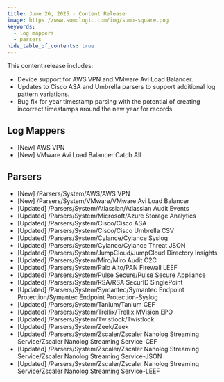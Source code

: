 ```yaml
---
title: June 26, 2025 - Content Release
image: https://www.sumologic.com/img/sumo-square.png
keywords:
  - log mappers
  - parsers
hide_table_of_contents: true    
---
```



This content release includes:
- Device support for AWS VPN and VMware Avi Load Balancer.
- Updates to Cisco ASA and Umbrella parsers to support additional log pattern variations.
- Bug fix for year timestamp parsing with the potential of creating incorrect timestamps around the new year for records.

## Log Mappers
- [New] AWS VPN
- [New] VMware Avi Load Balancer Catch All

## Parsers
- [New] /Parsers/System/AWS/AWS VPN
- [New] /Parsers/System/VMware/VMware Avi Load Balancer
- [Updated] /Parsers/System/Atlassian/Atlassian Audit Events
- [Updated] /Parsers/System/Microsoft/Azure Storage Analytics
- [Updated] /Parsers/System/Cisco/Cisco ASA
- [Updated] /Parsers/System/Cisco/Cisco Umbrella CSV
- [Updated] /Parsers/System/Cylance/Cylance Syslog
- [Updated] /Parsers/System/Cylance/Cylance Threat JSON
- [Updated] /Parsers/System/JumpCloud/JumpCloud Directory Insights
- [Updated] /Parsers/System/Miro/Miro Audit C2C
- [Updated] /Parsers/System/Palo Alto/PAN Firewall LEEF
- [Updated] /Parsers/System/Pulse Secure/Pulse Secure Appliance
- [Updated] /Parsers/System/RSA/RSA SecurID SinglePoint
- [Updated] /Parsers/System/Symantec/Symantec Endpoint Protection/Symantec Endpoint Protection-Syslog
- [Updated] /Parsers/System/Tanium/Tanium CEF
- [Updated] /Parsers/System/Trellix/Trellix MVision EPO
- [Updated] /Parsers/System/Twistlock/Twistlock
- [Updated] /Parsers/System/Zeek/Zeek
- [Updated] /Parsers/System/Zscaler/Zscaler Nanolog Streaming Service/Zscaler Nanolog Streaming Service-CEF
- [Updated] /Parsers/System/Zscaler/Zscaler Nanolog Streaming Service/Zscaler Nanolog Streaming Service-JSON
- [Updated] /Parsers/System/Zscaler/Zscaler Nanolog Streaming Service/Zscaler Nanolog Streaming Service-LEEF
